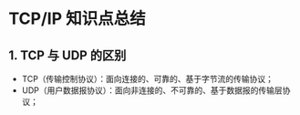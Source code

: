 # TCP/IP 知识点总结

## 1. TCP 与 UDP 的区别

- TCP（传输控制协议）：面向连接的、可靠的、基于字节流的传输协议；
- UDP（用户数据报协议）：面向非连接的、不可靠的、基于数据报的传输层协议；  

